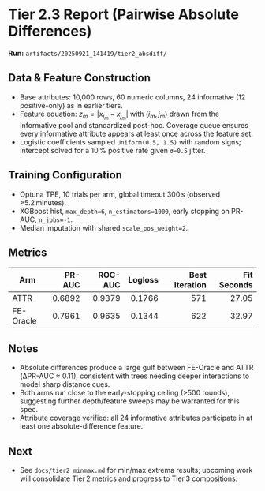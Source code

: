 # Tier 2.3 Report (Pairwise Absolute Differences)

**Run:** `artifacts/20250921_141419/tier2_absdiff/`

## Data & Feature Construction
- Base attributes: 10,000 rows, 60 numeric columns, 24 informative (12 positive-only) as in earlier tiers.
- Feature equation: $z_m = |x_{i_m} - x_{j_m}|$ with $(i_m, j_m)$ drawn from the informative pool and standardized post-hoc. Coverage queue ensures every informative attribute appears at least once across the feature set.
- Logistic coefficients sampled `Uniform(0.5, 1.5)` with random signs; intercept solved for a 10 % positive rate given `σ=0.5` jitter.

## Training Configuration
- Optuna TPE, 10 trials per arm, global timeout 300 s (observed ≈5.2 minutes).
- XGBoost hist, `max_depth=6`, `n_estimators=1000`, early stopping on PR-AUC, `n_jobs=-1`.
- Median imputation with shared `scale_pos_weight=2`.

## Metrics

| Arm        | PR-AUC | ROC-AUC | Logloss | Best Iteration | Fit Seconds |
|------------|-------:|--------:|--------:|---------------:|------------:|
| ATTR       | 0.6892 | 0.9379  | 0.1766  | 571            | 27.05       |
| FE-Oracle  | 0.7961 | 0.9635  | 0.1344  | 622            | 32.97       |

## Notes
- Absolute differences produce a large gulf between FE-Oracle and ATTR (ΔPR-AUC ≈ 0.11), consistent with trees needing deeper interactions to model sharp distance cues.
- Both arms run close to the early-stopping ceiling (>500 rounds), suggesting further depth/feature sweeps may be warranted for this spec.
- Attribute coverage verified: all 24 informative attributes participate in at least one absolute-difference feature.

## Next
- See `docs/tier2_minmax.md` for min/max extrema results; upcoming work will consolidate Tier 2 metrics and progress to Tier 3 compositions.
